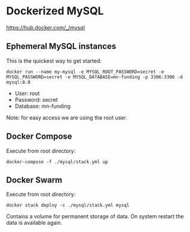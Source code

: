 # Dockerized MySQL

https://hub.docker.com/_/mysql

## Ephemeral MySQL instances
This is the quickest way to get started:
```
docker run --name my-mysql -e MYSQL_ROOT_PASSWORD=secret -e MYSQL_PASSWORD=secret -e MYSQL_DATABASE=mn-funding -p 3306:3306 -d mysql:8.0
```

* User: root
* Password: secret
* Database: mn-funding

Note: for easy access we are using the root user.

## Docker Compose
Execute from root directory:
```
docker-compose -f ./mysql/stack.yml up
```

## Docker Swarm
Execute from root directory:
```
docker stack deploy -c ./mysql/stack.yml mysql
```

Contains a volume for permanent storage of data. On system restart the data is available again.